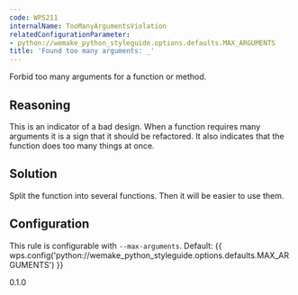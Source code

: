 ```yaml
---
code: WPS211
internalName: TooManyArgumentsViolation
relatedConfigurationParameter:
- python://wemake_python_styleguide.options.defaults.MAX_ARGUMENTS
title: 'Found too many arguments: _'
---
```


Forbid too many arguments for a function or method.

## Reasoning
This is an indicator of a bad design. When a function requires many
arguments it is a sign that it should be refactored. It also
indicates that the function does too many things at once.

## Solution
Split the function into several functions. Then it will be easier to
use them.

## Configuration
This rule is configurable with `--max-arguments`. Default:
{{ wps.config('python://wemake_python_styleguide.options.defaults.MAX_ARGUMENTS') }}

<div class="versionadded">

0.1.0

</div>